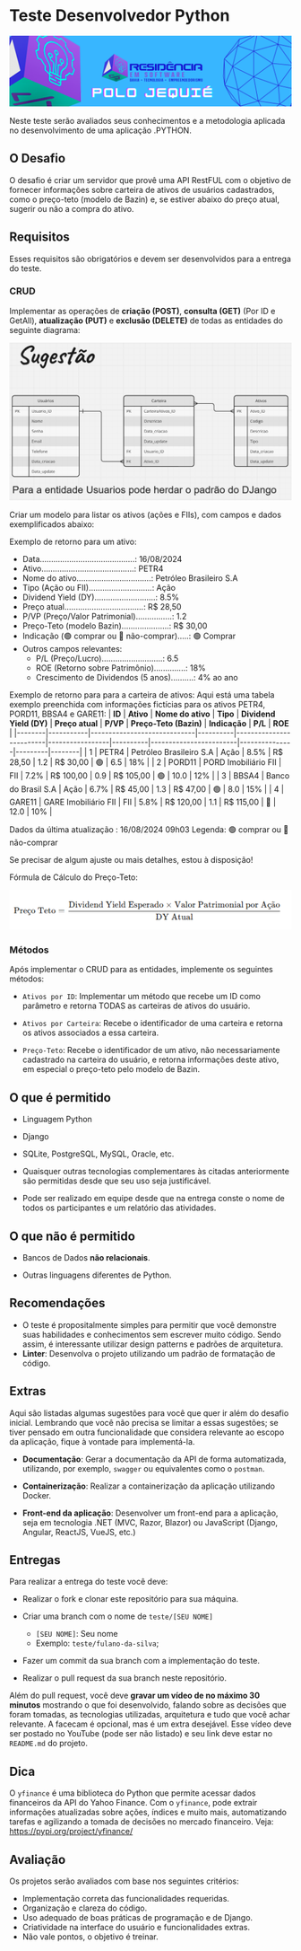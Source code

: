 # Teste Desenvolvedor Python

![Aiko](imagens/logo.png)

Neste teste serão avaliados seus conhecimentos e a metodologia aplicada no desenvolvimento de uma aplicação .PYTHON.

## O Desafio

O desafio é criar um servidor que provê uma API RestFUL com o objetivo de fornecer informações sobre carteira de ativos de usuários cadastrados, como o preço-teto (modelo de Bazin) e, se estiver abaixo do preço atual, sugerir ou não a compra do ativo.

## Requisitos

Esses requisitos são obrigatórios e devem ser desenvolvidos para a entrega do teste.

### CRUD

Implementar as operações de **criação (POST)**, **consulta (GET)** (Por ID e GetAll), **atualização (PUT)** e **exclusão (DELETE)** de todas as entidades do seguinte diagrama:

![Diagrama](imagens/diagrama.png)

Criar um modelo para listar os ativos (ações e FIIs), com campos e dados exemplificados abaixo:

Exemplo de retorno para um ativo:
- Data..........................................: 16/08/2024
- Ativo.........................................: PETR4
- Nome do ativo.................................: Petróleo Brasileiro S.A
- Tipo (Ação ou FII)............................: Ação
- Dividend Yield (DY)...........................: 8.5%
- Preço atual...................................: R$ 28,50
- P/VP (Preço/Valor Patrimonial)................: 1.2
- Preço-Teto (modelo Bazin).....................: R$ 30,00
- Indicação (🟢 comprar ou 🔴 não-comprar).....: 🟢 Comprar
- Outros campos relevantes:
  - P/L (Preço/Lucro)...........................: 6.5
  - ROE (Retorno sobre Patrimônio)..............: 18%
  - Crescimento de Dividendos (5 anos)..........: 4% ao ano

Exemplo de retorno para para a carteira de ativos:
Aqui está uma tabela exemplo preenchida com informações fictícias para os ativos PETR4, PORD11, BBSA4 e GARE11:
| **ID** | **Ativo** | **Nome do ativo**           | **Tipo** | **Dividend Yield (DY)** | **Preço atual**  | **P/VP** | **Preço-Teto (Bazin)** | **Indicação** | **P/L** | **ROE** |
|--------|-----------|-----------------------------|----------|-------------------------|-----------------|----------|------------------------|---------------|---------|--------|
| 1      | PETR4     | Petróleo Brasileiro S.A      | Ação     | 8.5%                    | R$ 28,50        | 1.2      | R$ 30,00               | 🟢            | 6.5     | 18%    | 
| 2      | PORD11    | PORD Imobiliário FII         | FII      | 7.2%                    | R$ 100,00       | 0.9      | R$ 105,00              | 🟢            | 10.0    | 12%    | 
| 3      | BBSA4     | Banco do Brasil S.A          | Ação     | 6.7%                    | R$ 45,00        | 1.3      | R$ 47,00               | 🟢            | 8.0     | 15%    | 
| 4      | GARE11    | GARE Imobiliário FII         | FII      | 5.8%                    | R$ 120,00       | 1.1      | R$ 115,00              | 🔴            | 12.0    | 10%    | 

Dados da última atualização : 16/08/2024 09h03
Legenda: 🟢 comprar ou 🔴 não-comprar

Se precisar de algum ajuste ou mais detalhes, estou à disposição!


Fórmula de Cálculo do Preço-Teto:

![Preço-Teto](imagens/preco-teto.png)

### Métodos

Após implementar o CRUD para as entidades, implemente os seguintes métodos:

* `Ativos por ID`: Implementar um método que recebe um ID como parâmetro e retorna TODAS as carteiras de ativos do usuário.

* `Ativos por Carteira`: Recebe o identificador de uma carteira e retorna os ativos associados a essa carteira.

* `Preço-Teto`: Recebe o identificador de um ativo, não necessariamente cadastrado na carteira do usuário, e retorna informações deste ativo, em especial o preço-teto pelo modelo de Bazin.

## O que é permitido

* Linguagem Python

* Django

* SQLite, PostgreSQL, MySQL, Oracle, etc.

* Quaisquer outras tecnologias complementares às citadas anteriormente são permitidas desde que seu uso seja justificável.

* Pode ser realizado em equipe desde que na entrega conste o nome de todos os participantes e um relatório das atividades.

## O que não é permitido

* Bancos de Dados **não relacionais**.
  
* Outras linguagens diferentes de Python.

## Recomendações

* O teste é propositalmente simples para permitir que você demonstre suas habilidades e conhecimentos sem escrever muito código. Sendo assim, é interessante utilizar design patterns e padrões de arquitetura.
* **Linter**: Desenvolva o projeto utilizando um padrão de formatação de código.

## Extras

Aqui são listadas algumas sugestões para você que quer ir além do desafio inicial. Lembrando que você não precisa se limitar a essas sugestões; se tiver pensado em outra funcionalidade que considera relevante ao escopo da aplicação, fique à vontade para implementá-la.

* **Documentação**: Gerar a documentação da API de forma automatizada, utilizando, por exemplo, `swagger` ou equivalentes como o `postman`.

* **Containerização**: Realizar a containerização da aplicação utilizando Docker.

* **Front-end da aplicação**: Desenvolver um front-end para a aplicação, seja em tecnologia .NET (MVC, Razor, Blazor) ou JavaScript (Django, Angular, ReactJS, VueJS, etc.)

## Entregas

Para realizar a entrega do teste você deve:

* Realizar o fork e clonar este repositório para sua máquina.
  
* Criar uma branch com o nome de `teste/[SEU NOME]`
  * `[SEU NOME]`: Seu nome
  * Exemplo: `teste/fulano-da-silva`;
  
* Fazer um commit da sua branch com a implementação do teste.
  
* Realizar o pull request da sua branch neste repositório.

Além do pull request, você deve **gravar um vídeo de no máximo 30 minutos** mostrando o que foi desenvolvido, falando sobre as decisões que foram tomadas, as tecnologias utilizadas, arquitetura e tudo que você achar relevante. A facecam é opcional, mas é um extra desejável. Esse vídeo deve ser postado no YouTube (pode ser não listado) e seu link deve estar no `README.md` do projeto.

## Dica

O `yfinance` é uma biblioteca do Python que permite acessar dados financeiros da API do Yahoo Finance. Com o `yfinance`, pode extrair informações atualizadas sobre ações, índices e muito mais, automatizando tarefas e agilizando a tomada de decisões no mercado financeiro. 
Veja: https://pypi.org/project/yfinance/

## Avaliação

Os projetos serão avaliados com base nos seguintes critérios:
- Implementação correta das funcionalidades requeridas.
- Organização e clareza do código.
- Uso adequado de boas práticas de programação e de Django.
- Criatividade na interface do usuário e funcionalidades extras.
- Não vale pontos, o objetivo é treinar.
